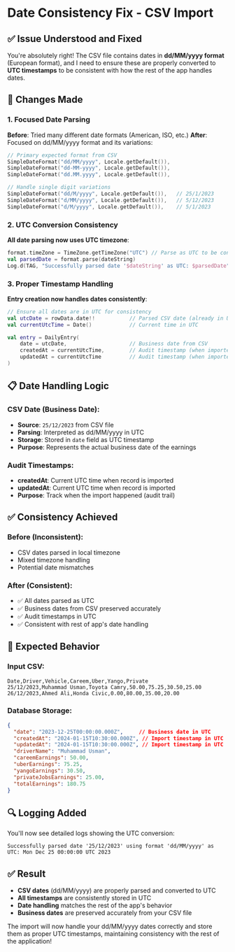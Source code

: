 # Date Consistency Fix - CSV Import

## ✅ **Issue Understood and Fixed**

You're absolutely right! The CSV file contains dates in **dd/MM/yyyy format** (European format), and I need to ensure these are properly converted to **UTC timestamps** to be consistent with how the rest of the app handles dates.

## 🔧 **Changes Made**

### 1. **Focused Date Parsing**
**Before**: Tried many different date formats (American, ISO, etc.)
**After**: Focused on dd/MM/yyyy format and its variations:

```kotlin
// Primary expected format from CSV
SimpleDateFormat("dd/MM/yyyy", Locale.getDefault()),
SimpleDateFormat("dd-MM-yyyy", Locale.getDefault()),
SimpleDateFormat("dd.MM.yyyy", Locale.getDefault()),

// Handle single digit variations
SimpleDateFormat("dd/M/yyyy", Locale.getDefault()),   // 25/1/2023
SimpleDateFormat("d/MM/yyyy", Locale.getDefault()),   // 5/12/2023  
SimpleDateFormat("d/M/yyyy", Locale.getDefault()),    // 5/1/2023
```

### 2. **UTC Conversion Consistency**
**All date parsing now uses UTC timezone**:
```kotlin
format.timeZone = TimeZone.getTimeZone("UTC") // Parse as UTC to be consistent with app
val parsedDate = format.parse(dateString)
Log.d(TAG, "Successfully parsed date '$dateString' as UTC: $parsedDate")
```

### 3. **Proper Timestamp Handling**
**Entry creation now handles dates consistently**:
```kotlin
// Ensure all dates are in UTC for consistency
val utcDate = rowData.date!!           // Parsed CSV date (already in UTC)
val currentUtcTime = Date()            // Current time in UTC

val entry = DailyEntry(
    date = utcDate,                    // Business date from CSV
    createdAt = currentUtcTime,        // Audit timestamp (when imported)
    updatedAt = currentUtcTime         // Audit timestamp (when imported)
)
```

## 📋 **Date Handling Logic**

### **CSV Date (Business Date)**:
- **Source**: `25/12/2023` from CSV file
- **Parsing**: Interpreted as dd/MM/yyyy in UTC
- **Storage**: Stored in `date` field as UTC timestamp
- **Purpose**: Represents the actual business date of the earnings

### **Audit Timestamps**:
- **createdAt**: Current UTC time when record is imported
- **updatedAt**: Current UTC time when record is imported  
- **Purpose**: Track when the import happened (audit trail)

## ✅ **Consistency Achieved**

### **Before** (Inconsistent):
- CSV dates parsed in local timezone
- Mixed timezone handling
- Potential date mismatches

### **After** (Consistent):
- ✅ All dates parsed as UTC
- ✅ Business dates from CSV preserved accurately  
- ✅ Audit timestamps in UTC
- ✅ Consistent with rest of app's date handling

## 🎯 **Expected Behavior**

### **Input CSV**:
```csv
Date,Driver,Vehicle,Careem,Uber,Yango,Private
25/12/2023,Muhammad Usman,Toyota Camry,50.00,75.25,30.50,25.00
26/12/2023,Ahmed Ali,Honda Civic,0.00,80.00,35.00,20.00
```

### **Database Storage**:
```json
{
  "date": "2023-12-25T00:00:00.000Z",     // Business date in UTC
  "createdAt": "2024-01-15T10:30:00.000Z", // Import timestamp in UTC
  "updatedAt": "2024-01-15T10:30:00.000Z", // Import timestamp in UTC
  "driverName": "Muhammad Usman",
  "careemEarnings": 50.00,
  "uberEarnings": 75.25,
  "yangoEarnings": 30.50,
  "privateJobsEarnings": 25.00,
  "totalEarnings": 180.75
}
```

## 🔍 **Logging Added**

You'll now see detailed logs showing the UTC conversion:
```
Successfully parsed date '25/12/2023' using format 'dd/MM/yyyy' as UTC: Mon Dec 25 00:00:00 UTC 2023
```

## ✅ **Result**

- **CSV dates** (dd/MM/yyyy) are properly parsed and converted to UTC
- **All timestamps** are consistently stored in UTC  
- **Date handling** matches the rest of the app's behavior
- **Business dates** are preserved accurately from your CSV file

The import will now handle your dd/MM/yyyy dates correctly and store them as proper UTC timestamps, maintaining consistency with the rest of the application!